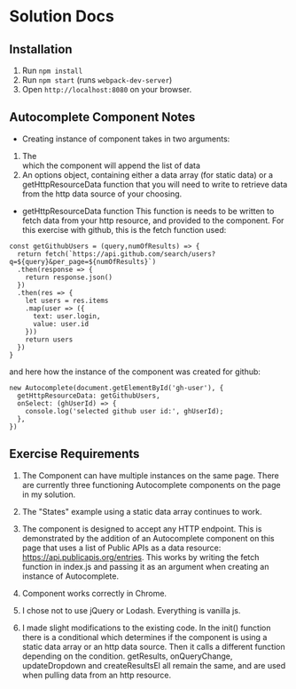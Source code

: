 # Solution Docs

<!-- Include documentation, additional setup instructions, notes etc. here -->
## Installation

1. Run `npm install`
2. Run `npm start` (runs `webpack-dev-server`)
3. Open `http://localhost:8080` on your browser.

## Autocomplete Component Notes

- Creating instance of component takes in two arguments:
1. The <div> which the component will append the list of data
2. An options object, containing either a data array (for static data) or a getHttpResourceData function that you will need to write to retrieve data from the http data source of your choosing.

- getHttpResourceData function
This function is needs to be written to fetch data from your http resource, and provided to the component. For this exercise with github, this is the fetch function used:

```
const getGithubUsers = (query,numOfResults) => {
  return fetch(`https://api.github.com/search/users?q=${query}&per_page=${numOfResults}`)
  .then(response => {
    return response.json()
  })
  .then(res => {
    let users = res.items
    .map(user => ({
      text: user.login,
      value: user.id
    }))
    return users
  })
}
```

and here how the instance of the component was created for github:

```
new Autocomplete(document.getElementById('gh-user'), {
  getHttpResourceData: getGithubUsers,
  onSelect: (ghUserId) => {
    console.log('selected github user id:', ghUserId);
  },
})
```

## Exercise Requirements
1. The Component can have multiple instances on the same page. There are currently three functioning Autocomplete components on the page in my solution.

2. The "States" example using a static data array continues to work.

3. The component is designed to accept any HTTP endpoint. This is demonstrated by the addition of an Autocomplete component on this page that uses a list of Public APIs as a data resource: https://api.publicapis.org/entries. This works by writing the fetch function in index.js and passing it as an argument when creating an instance of Autocomplete.

4. Component works correctly in Chrome.

5. I chose not to use jQuery or Lodash. Everything is vanilla js.

6. I made slight modifications to the existing code. In the init() function there is a conditional which determines if the component is using a static data array or an http data source. Then it calls a different function depending on the condition. getResults, onQueryChange, updateDropdown and createResultsEl all remain the same, and are used when pulling data from an http resource.
